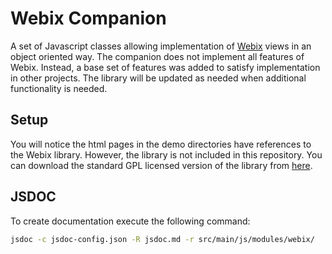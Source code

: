 # Webix Companion
A set of Javascript classes allowing implementation of [Webix](https://webix.com) views in an object oriented way.
The companion does not implement all features of Webix. Instead, a base set of features was added
to satisfy implementation in other projects. The library will be updated as needed when additional
functionality is needed.

## Setup
You will notice the html pages in the demo directories have references to the Webix library. However, the library
is not included in this repository. You can download the standard GPL licensed version of
the library from [here](https://webix.com/get-webix-gpl/).

## JSDOC
To create documentation execute the following command:
```bash
jsdoc -c jsdoc-config.json -R jsdoc.md -r src/main/js/modules/webix/
```
